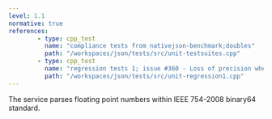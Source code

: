 ```yaml
---
level: 1.1
normative: true
references:
        - type: cpp_test
          name: "compliance tests from nativejson-benchmark;doubles"
          path: "/workspaces/json/tests/src/unit-testsuites.cpp"
        - type: cpp_test
          name: "regression tests 1; issue #360 - Loss of precision when serializing <double>"
          path: "/workspaces/json/tests/src/unit-regression1.cpp"
---
```


The service parses floating point numbers within IEEE 754-2008 binary64 standard.
